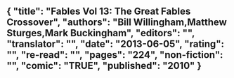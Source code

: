 {
 "title": "Fables Vol 13: The Great Fables Crossover",
 "authors": "Bill Willingham,Matthew Sturges,Mark Buckingham",
 "editors": "",
 "translator": "",
 "date": "2013-06-05",
 "rating": "",
 "re-read": "",
 "pages": "224",
 "non-fiction": "",
 "comic": "TRUE",
 "published": "2010"
}
---

